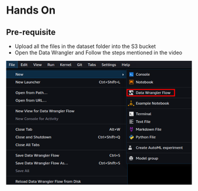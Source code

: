 # Hands On

## Pre-requisite
- Upload all the files in the dataset folder into the S3 bucket
- Open the Data Wrangler and Follow the steps mentioned in the video

![Alt text](image.png)